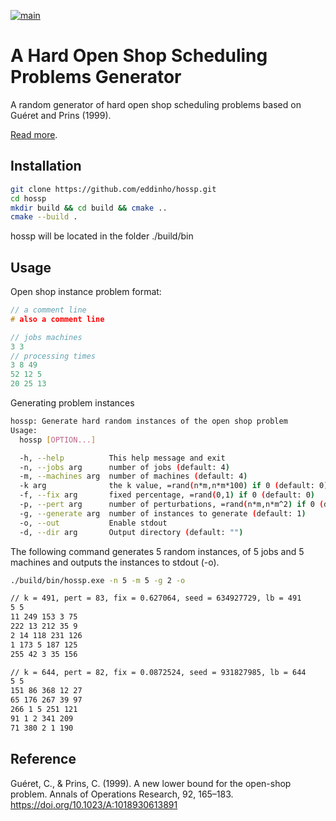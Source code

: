 [![main](https://github.com/eddinho/hossp/actions/workflows/main.yml/badge.svg)](https://github.com/eddinho/hossp/actions/workflows/main.yml)

# A Hard Open Shop Scheduling Problems Generator
A random generator of hard open shop scheduling problems based on Guéret and Prins (1999).

[Read more](./doc/hossp.pdf).

## Installation

```bash
git clone https://github.com/eddinho/hossp.git
cd hossp
mkdir build && cd build && cmake ..
cmake --build .
```
hossp will be located in the folder ./build/bin

## Usage

Open shop instance problem format:

```c++
// a comment line
# also a comment line

// jobs machines
3 3
// processing times
3 8 49
52 12 5
20 25 13
```

Generating problem instances

```bash
hossp: Generate hard random instances of the open shop problem
Usage:
  hossp [OPTION...]

  -h, --help          This help message and exit
  -n, --jobs arg      number of jobs (default: 4)
  -m, --machines arg  number of machines (default: 4)
  -k arg              the k value, =rand(n*m,n*m*100) if 0 (default: 0)
  -f, --fix arg       fixed percentage, =rand(0,1) if 0 (default: 0)
  -p, --pert arg      number of perturbations, =rand(n*m,n*m^2) if 0 (default: 0)
  -g, --generate arg  number of instances to generate (default: 1)
  -o, --out           Enable stdout
  -d, --dir arg       Output directory (default: "")
```

The following command generates 5 random instances, of 5 jobs and 5 machines and outputs the instances to stdout (-o).

```bash
./build/bin/hossp.exe -n 5 -m 5 -g 2 -o

// k = 491, pert = 83, fix = 0.627064, seed = 634927729, lb = 491
5 5
11 249 153 3 75
222 13 212 35 9
2 14 118 231 126
1 173 5 187 125
255 42 3 35 156

// k = 644, pert = 82, fix = 0.0872524, seed = 931827985, lb = 644
5 5
151 86 368 12 27
65 176 267 39 97
266 1 5 251 121
91 1 2 341 209
71 380 2 1 190
```

## Reference

Guéret, C., & Prins, C. (1999). A new lower bound for the open-shop problem. Annals of Operations Research, 92, 165–183. https://doi.org/10.1023/A:1018930613891
